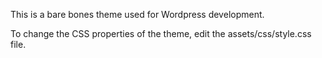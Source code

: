 This is a bare bones theme used for Wordpress development. 

To change the CSS properties of the theme, edit the assets/css/style.css file. 